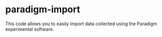 # paradigm-import

This code allows you to easily import data collected using the Paradigm experimental software.